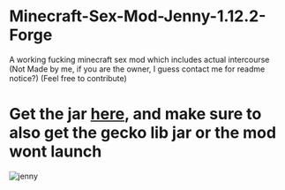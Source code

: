 # Minecraft-Sex-Mod-Jenny-1.12.2-Forge
A working fucking minecraft sex mod which includes actual intercourse (Not Made by me, if you are the owner, I guess contact me for readme notice?) (Feel free to contribute)
# Get the jar [here](https://github.com/Napoleon-ZoomberParts/Minecraft-Sex-Mod-Jenny-1.12.2-Forge/releases/tag/1.0.0), and make sure to also get the gecko lib jar or the mod wont launch
![jenny](https://cdn.discordapp.com/attachments/735205306912604191/853362132158382090/Animation.gif)
